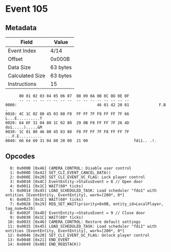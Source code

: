 # Event 105

## Metadata

| Field           | Value    |
|-----------------|----------|
| Event Index     | 4/14     |
| Offset          | 0x000B   |
| Data Size       | 63 bytes |
| Calculated Size | 63 bytes |
| Instructions    | 15       |

```
      00 01 02 03 04 05 06 07  08 09 0A 0B 0C 0D 0E 0F
      -- -- -- -- -- -- -- --  -- -- -- -- -- -- -- --
0000:                                   46 01 42 20 01             F.B .
0010: 4C 1C 02 80 45 03 80 F8  FF FF 7F F8 FF FF 7F 66  L...E..........f
0020: 64 6F 31 04 80 1C 02 80  29 0B F0 FF FF 7F 26 4D  do1.....).....&M
0030: 1C 01 80 46 00 45 03 80  F8 FF FF 7F F8 FF FF 7F  ...F.E..........
0040: 66 64 69 31 04 80 20 00  21 00                    fdi1.. .!.      
```

## Opcodes

```
  0: 0x000B [0x46] CAMERA_CONTROL: Disable user control
  1: 0x000D [0x42] SET_CLI_EVENT_CANCEL_DATA()
  2: 0x000E [0x20] SET_CLI_EVENT_UC_FLAG: Lock player control
  3: 0x0010 [0x4C] EventEntity->StatusEvent = 8 // Open door
  4: 0x0011 [0x1C] WAIT(60* ticks)
  5: 0x0014 [0x45] LOAD_SCHEDULED_TASK: Load scheduler "fdo1" with entities [EventEntity, EventEntity], work=[200*, 0*]
  6: 0x0025 [0x1C] WAIT(60* ticks)
  7: 0x0028 [0x29] REQ_SET_WAIT(priority=0x0B, entity_id=LocalPlayer, tag_num=0x26)
  8: 0x002F [0x4D] EventEntity->StatusEvent = 9 // Close door
  9: 0x0030 [0x1C] WAIT(80* ticks)
 10: 0x0033 [0x46] CAMERA_CONTROL: Restore default settings
 11: 0x0035 [0x45] LOAD_SCHEDULED_TASK: Load scheduler "fdi1" with entities [EventEntity, EventEntity], work=[200*, 0*]
 12: 0x0046 [0x20] SET_CLI_EVENT_UC_FLAG: Unlock player control
 13: 0x0048 [0x21] END_EVENT
 14: 0x0049 [0x00] END_REQSTACK()
```
